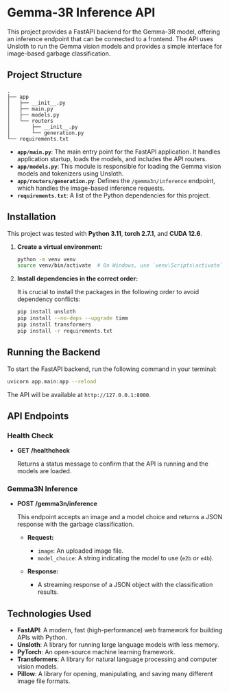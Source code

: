 # Gemma-3R Inference API

This project provides a FastAPI backend for the Gemma-3R model, offering an inference endpoint that can be connected to a frontend. The API uses Unsloth to run the Gemma vision models and provides a simple interface for image-based garbage classification.

## Project Structure

```
.
├── app
│   ├── __init__.py
│   ├── main.py
│   ├── models.py
│   └── routers
│       ├── __init__.py
│       └── generation.py
└── requirements.txt
```

- **`app/main.py`**: The main entry point for the FastAPI application. It handles application startup, loads the models, and includes the API routers.
- **`app/models.py`**: This module is responsible for loading the Gemma vision models and tokenizers using Unsloth.
- **`app/routers/generation.py`**: Defines the `/gemma3n/inference` endpoint, which handles the image-based inference requests.
- **`requirements.txt`**: A list of the Python dependencies for this project.

## Installation

This project was tested with **Python 3.11**, **torch 2.7.1**, and **CUDA 12.6**.

1. **Create a virtual environment:**

   ```bash
   python -m venv venv
   source venv/bin/activate  # On Windows, use `venv\Scripts\activate`
   ```
2. **Install dependencies in the correct order:**

   It is crucial to install the packages in the following order to avoid dependency conflicts:

   ```bash
   pip install unsloth
   pip install --no-deps --upgrade timm
   pip install transformers
   pip install -r requirements.txt
   ```

## Running the Backend

To start the FastAPI backend, run the following command in your terminal:

```bash
uvicorn app.main:app --reload
```

The API will be available at `http://127.0.0.1:8000`.

## API Endpoints

### Health Check

- **GET /healthcheck**

  Returns a status message to confirm that the API is running and the models are loaded.

### Gemma3N Inference

- **POST /gemma3n/inference**

  This endpoint accepts an image and a model choice and returns a JSON response with the garbage classification.

  - **Request:**

    - `image`: An uploaded image file.
    - `model_choice`: A string indicating the model to use (`e2b` or `e4b`).
  - **Response:**

    - A streaming response of a JSON object with the classification results.

## Technologies Used

- **FastAPI**: A modern, fast (high-performance) web framework for building APIs with Python.
- **Unsloth**: A library for running large language models with less memory.
- **PyTorch**: An open-source machine learning framework.
- **Transformers**: A library for natural language processing and computer vision models.
- **Pillow**: A library for opening, manipulating, and saving many different image file formats.

